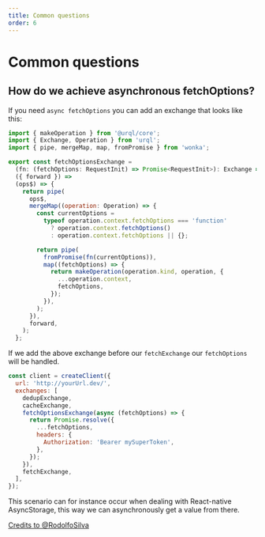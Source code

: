 ```yaml
---
title: Common questions
order: 6
---
```


# Common questions

## How do we achieve asynchronous fetchOptions?

If you need `async fetchOptions` you can add an exchange that looks like this:

```js
import { makeOperation } from '@urql/core';
import { Exchange, Operation } from 'urql';
import { pipe, mergeMap, map, fromPromise } from 'wonka';

export const fetchOptionsExchange =
  (fn: (fetchOptions: RequestInit) => Promise<RequestInit>): Exchange =>
  ({ forward }) =>
  (ops$) => {
    return pipe(
      ops$,
      mergeMap((operation: Operation) => {
        const currentOptions =
          typeof operation.context.fetchOptions === 'function'
            ? operation.context.fetchOptions()
            : operation.context.fetchOptions || {};

        return pipe(
          fromPromise(fn(currentOptions)),
          map((fetchOptions) => {
            return makeOperation(operation.kind, operation, {
              ...operation.context,
              fetchOptions,
            });
          }),
        );
      }),
      forward,
    );
  };
```

If we add the above exchange before our `fetchExchange` our `fetchOptions` will be handled.

```js
const client = createClient({
  url: 'http://yourUrl.dev/',
  exchanges: [
    dedupExchange,
    cacheExchange,
    fetchOptionsExchange(async (fetchOptions) => {
      return Promise.resolve({
        ...fetchOptions,
        headers: {
          Authorization: 'Bearer mySuperToken',
        },
      });
    }),
    fetchExchange,
  ],
});
```

This scenario can for instance occur when dealing with React-native AsyncStorage, this way we can
asynchronously get a value from there.

[Credits to @RodolfoSilva](https://github.com/FormidableLabs/urql/issues/234#issuecomment-602305153)
